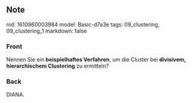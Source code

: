 ## Note
nid: 1610960003984
model: Basic-d7a3e
tags: 09_clustering, 09_clustering_1
markdown: false

### Front
<p>Nennen Sie ein <b>beispielhaftes Verfahren</b>, um die Cluster
bei <b>divisivem, hierarchischem Clustering</b> zu ermitteln?

### Back
DIANA.
